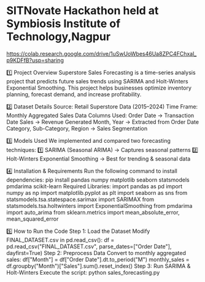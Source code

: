 # SITNovate Hackathon held at Symbiosis Institute of Technology,Nagpur

https://colab.research.google.com/drive/1uSwUoWbes46Ua8ZPC4FChxal_p9KDFfB?usp=sharing

1️⃣ Project Overview
Superstore Sales Forecasting is a time-series analysis project that predicts future sales trends using SARIMA and Holt-Winters Exponential Smoothing.
This project helps businesses optimize inventory planning, forecast demand, and increase profitability.

2️⃣ Dataset Details
Source: Retail Superstore Data (2015–2024)
Time Frame: Monthly Aggregated Sales Data
Columns Used:
Order Date → Transaction Date
Sales → Revenue Generated
Month, Year → Extracted from Order Date
Category, Sub-Category, Region → Sales Segmentation

3️⃣ Models Used
We implemented and compared two forecasting techniques:
1️⃣ SARIMA (Seasonal ARIMA) → Captures seasonal patterns
2️⃣ Holt-Winters Exponential Smoothing → Best for trending & seasonal data

4️⃣ Installation & Requirements
Run the following command to install dependencies:
pip install pandas numpy matplotlib seaborn statsmodels pmdarima scikit-learn
Required Libraries:
import pandas as pd
import numpy as np
import matplotlib.pyplot as plt
import seaborn as sns
from statsmodels.tsa.statespace.sarimax import SARIMAX
from statsmodels.tsa.holtwinters import ExponentialSmoothing
from pmdarima import auto_arima
from sklearn.metrics import mean_absolute_error, mean_squared_error

5️⃣ How to Run the Code
Step 1: Load the Dataset
Modify FINAL_DATASET.csv in pd.read_csv():
df = pd.read_csv("FINAL_DATASET.csv", parse_dates=["Order Date"], dayfirst=True)
Step 2: Preprocess Data
Convert to monthly aggregated sales:
df["Month"] = df["Order Date"].dt.to_period("M")
monthly_sales = df.groupby("Month")["Sales"].sum().reset_index()
Step 3: Run SARIMA & Holt-Winters
Execute the script:
python sales_forecasting.py
